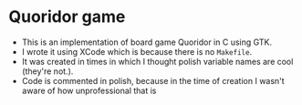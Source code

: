 # Quoridor game

- This is an implementation of board game Quoridor in C using GTK. 
- I wrote it using XCode which is because there is no `Makefile`.
- It was created in times in which I thought polish variable names are cool (they're not.).
- Code is commented in polish, because in the time of creation I wasn't aware of how unprofessional that is
